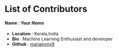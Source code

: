# List of Contributors

#### Name : ***Your Name***
- **Location** : Kerala,India
- **Bio** : Machine Learning Enthusiast and developer
- **Github** : [mariatomy9](https://github.com/mariatomy9)